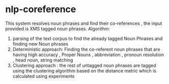 # nlp-coreference
This system resolves noun phrases and find their co-references , the input provided is XMS tagged noun phrases.
Algorithm:
1) parsing of the text corpus to find the already tagged Noun Phrases and finding new Noun phrases
2) Deterministic approach: Finding the co-referent noun phrases that are having high accuracy , Proper Nouns , abbreviation , pronoun resolution , head noun, string matching 
3) Clustering approach : the rest of untagged noun phrases are tagged using the clustering algorithm based on the distance metric which is calculated using experiments


